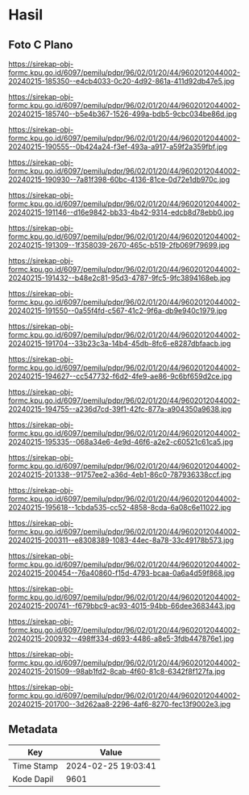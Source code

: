 # Hasil

## Foto C Plano

https://sirekap-obj-formc.kpu.go.id/6097/pemilu/pdpr/96/02/01/20/44/9602012044002-20240215-185350--e4cb4033-0c20-4d92-861a-411d92db47e5.jpg

https://sirekap-obj-formc.kpu.go.id/6097/pemilu/pdpr/96/02/01/20/44/9602012044002-20240215-185740--b5e4b367-1526-499a-bdb5-9cbc034be86d.jpg

https://sirekap-obj-formc.kpu.go.id/6097/pemilu/pdpr/96/02/01/20/44/9602012044002-20240215-190555--0b424a24-f3ef-493a-a917-a59f2a359fbf.jpg

https://sirekap-obj-formc.kpu.go.id/6097/pemilu/pdpr/96/02/01/20/44/9602012044002-20240215-190930--7a81f398-60bc-4136-81ce-0d72e1db970c.jpg

https://sirekap-obj-formc.kpu.go.id/6097/pemilu/pdpr/96/02/01/20/44/9602012044002-20240215-191146--d16e9842-bb33-4b42-9314-edcb8d78ebb0.jpg

https://sirekap-obj-formc.kpu.go.id/6097/pemilu/pdpr/96/02/01/20/44/9602012044002-20240215-191309--1f358039-2670-465c-b519-2fb069f79699.jpg

https://sirekap-obj-formc.kpu.go.id/6097/pemilu/pdpr/96/02/01/20/44/9602012044002-20240215-191432--b48e2c81-95d3-4787-9fc5-9fc3894168eb.jpg

https://sirekap-obj-formc.kpu.go.id/6097/pemilu/pdpr/96/02/01/20/44/9602012044002-20240215-191550--0a55f4fd-c567-41c2-9f6a-db9e940c1979.jpg

https://sirekap-obj-formc.kpu.go.id/6097/pemilu/pdpr/96/02/01/20/44/9602012044002-20240215-191704--33b23c3a-14b4-45db-8fc6-e8287dbfaacb.jpg

https://sirekap-obj-formc.kpu.go.id/6097/pemilu/pdpr/96/02/01/20/44/9602012044002-20240215-194627--cc547732-f6d2-4fe9-ae86-9c6bf659d2ce.jpg

https://sirekap-obj-formc.kpu.go.id/6097/pemilu/pdpr/96/02/01/20/44/9602012044002-20240215-194755--a236d7cd-39f1-42fc-877a-a904350a9638.jpg

https://sirekap-obj-formc.kpu.go.id/6097/pemilu/pdpr/96/02/01/20/44/9602012044002-20240215-195335--068a34e6-4e9d-46f6-a2e2-c60521c61ca5.jpg

https://sirekap-obj-formc.kpu.go.id/6097/pemilu/pdpr/96/02/01/20/44/9602012044002-20240215-201338--91757ee2-a36d-4eb1-86c0-787936338ccf.jpg

https://sirekap-obj-formc.kpu.go.id/6097/pemilu/pdpr/96/02/01/20/44/9602012044002-20240215-195618--1cbda535-cc52-4858-8cda-6a08c6e11022.jpg

https://sirekap-obj-formc.kpu.go.id/6097/pemilu/pdpr/96/02/01/20/44/9602012044002-20240215-200311--e8308389-1083-44ec-8a78-33c49178b573.jpg

https://sirekap-obj-formc.kpu.go.id/6097/pemilu/pdpr/96/02/01/20/44/9602012044002-20240215-200454--76a40860-f15d-4793-bcaa-0a6a4d59f868.jpg

https://sirekap-obj-formc.kpu.go.id/6097/pemilu/pdpr/96/02/01/20/44/9602012044002-20240215-200741--f679bbc9-ac93-4015-94bb-66dee3683443.jpg

https://sirekap-obj-formc.kpu.go.id/6097/pemilu/pdpr/96/02/01/20/44/9602012044002-20240215-200932--498ff334-d693-4486-a8e5-3fdb447876e1.jpg

https://sirekap-obj-formc.kpu.go.id/6097/pemilu/pdpr/96/02/01/20/44/9602012044002-20240215-201509--98ab1fd2-8cab-4f60-81c8-6342f8f127fa.jpg

https://sirekap-obj-formc.kpu.go.id/6097/pemilu/pdpr/96/02/01/20/44/9602012044002-20240215-201700--3d262aa8-2296-4af6-8270-fec13f9002e3.jpg


## Metadata

| Key        | Value               |
| ---------- | ------------------- |
| Time Stamp | 2024-02-25 19:03:41 |
| Kode Dapil | 9601                |



